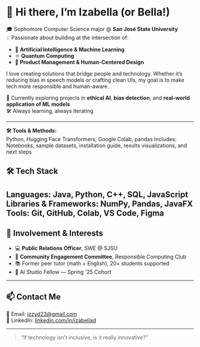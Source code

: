 
# 👋 Hi there, I’m Izabella (or Bella!)

🎓 Sophomore Computer Science major @ **San José State University**  
💡 Passionate about building at the intersection of:

- 🤖 **Artificial Intelligence & Machine Learning**
- ⚛️ **Quantum Computing**
- 🎯 **Product Management & Human-Centered Design**

I love creating solutions that bridge people and technology. Whether it’s reducing bias in speech models or crafting clean UIs, my goal is to make tech more responsible and human-aware.

🌱 Currently exploring projects in **ethical AI**, **bias detection**, and **real-world application of ML models**  
🛠 Always learning, always iterating  

---

**🛠 Tools & Methods:**  
Python, Hugging Face Transformers, Google Colab, pandas
Includes: Notebooks, sample datasets, installation guide, results visualizations, and next steps

## 🛠 Tech Stack

**Languages:** Java, Python, C++, SQL, JavaScript  
**Libraries & Frameworks:** NumPy, Pandas, JavaFX  
**Tools:** Git, GitHub, Colab, VS Code, Figma 
---

## 🧠 Involvement & Interests

- 💻 **Public Relations Officer**, SWE @ SJSU  
- 🧩 **Community Engagement Committee**, Responsible Computing Club  
- 📚 Former peer tutor (math + English), 20+ students supported  
- 🧠 AI Studio Fellow — Spring '25 Cohort  

---

## 📫 Contact Me

📧 Email: [izzyd23@gmail.com](mailto:izzyd23@gmail.com)  
🔗 LinkedIn: [linkedin.com/in/izabellad](https://linkedin.com/in/izabelladoser)

---


> “If technology isn’t inclusive, is it really innovative?”
